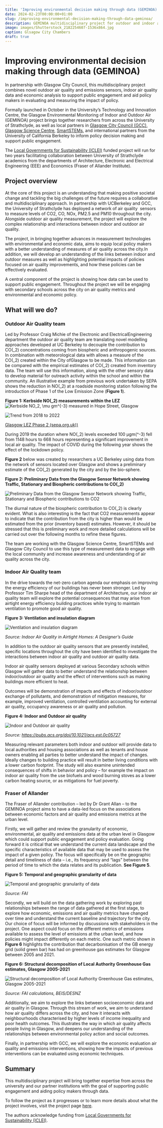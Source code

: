 ```yaml
---
title: 'Improving environmental decision making through data (GEMINOA)'
date: 2024-02-23T00:00:00+01:00
slug: /improving-environmental-decision-making-through-data-geminoa/
description: GEMINOA multidisciplinary project for outdoor and indoor air quality.
image: images/Shutterstock_2182254607-1536x864.jpg
caption: Glsagow City Chambers
draft: true
---
```


# Improving environmental decision making through data (GEMINOA)

In partnership with Glasgow City Council, this multidisciplinary project
combines novel outdoor air quality and emissions sensors, indoor air
quality data and economic analysis to support public engagement and aid
policy makers in evaluating and measuring the impact of policy.

Formally launched in October in the University’s Technology and Innovation Centre, the Glasgow Environmental Monitoring of Indoor and Outdoor Air (GEMINOA) project brings together researchers from across the University of Strathclyde, as well as local partners in [Glasgow City Council (GCC)](https://www.glasgow.gov.uk), [Glasgow Science Centre](https://www.glasgowsciencecentre.org/), [SmartSTEMs](https://smartstems.org/), and international partners from the University of California Berkeley to inform policy decision making and support public engagement.

The [Local Governments for Sustainability (ICLEI)](https://iclei.org/) funded project will run for two years facilitating collaboration between University of Strathclyde academics from the departments of Architecture, Electronic and Electrical Engineering (EEE) and Economics (Fraser of Allander Institute).

## Project overview

At the core of this project is an understanding that making positive societal change and tackling the big challenges of the future requires a collaborative and multidisciplinary approach. In partnership with UCBerkeley and GCC, the University of Strathclyde has deployed a network of air quality  sensors to measure levels of CO2, CO, NOx, PM2.5 and PM10 throughout the city. Alongside outdoor air quality measurement, the project will explore the complex relationship and interactions between indoor and outdoor air quality.

The project, in bringing together advances in measurement technologies with environmental and economic data, aims to equip local policy makers with a better understanding of measures of air quality across the city.In addition, we will develop an understanding of the links between indoor and outdoor measures as well as highlighting potential impacts of policies focused on air quality improvements, and how these policies can be effectively evaluated.

A central component of the project is showing how data can be used to support public engagement. Throughout the project we will be engaging with secondary schools across the city on air quality metrics and environmental and economic policy.

## What will we do?

### Outdoor Air Quality team

Led by Professor Craig Michie of the Electronic and ElectricalEngineering department the outdoor air quality team are translating novel modelling approaches developed at UC Berkeley to decouple the contribution to CO\(_2\) concentrations coming from biospheric and anthropogenic sources. In combination with meteorological data with allows a measure of the CO\(_2\) created within the City ofGlasgow to be made. This information can be compared with the empirical estimates of CO\(_2\) created from inventory data. The team will use this information, along with the other sensory data to develop material for outreach activity within the school and within the community. An illustrative example from previous work undertaken by SEPA shows the reduction in NO\(_2\) at a roadside monitoring station following the introduction of Phase 1 of the Low Emission Zone (**Figure 1**).

**Figure 1: Kerbside NO\(_2\) measurements within the LEZ**
![Kerbside NO_2, \mu gm^{-3} measured in Hope Street, Glasgow](images/Picture4.png "Kerbside NO, Hgm-3 measured in Hope Street, Glasgow")

![Trend from 2018 to 2022](images/F1-600x271.png)

[Glasgow LEZ Phase 2 (sepa.org.uk))](https://informatics.sepa.org.uk/GlasgowLezPhase2/)

During 2019 the duration where NO\(_2\) levels exceeded 100 μgm\(^-3\) fell from 1148 hours to 668 hours representing a significant improvement in local air quality. The impact of COVID during the following year shows the effect of the lockdown policy.

**Figure 2** below was created by researchers a UC Berkeley using data from the network of sensors located over Glasgow and shows a preliminary estimate of the CO\(_2\) generated by the city and by the bio-sphere.

**Figure 2: Preliminary Data from the Glasgow Sensor Network showing Traffic, Stationary and Biospheric contributions to CO\(_2\)**

![Preliminary Data from the Glasgow Sensor Network showing Traffic, Stationary and Biospheric contributions to CO2](images/Picture3.png)

The diurnal nature of the biospheric contribution to CO\(_2\) is clearly evident. What is also interesting is the fact that CO2 measurements appear to indicate that the contribution from the city is higher than would be estimated from the prior (inventory based) estimates. However, it should be stressed that this is preliminary work and more detailed calculations will be carried out over the following months to refine these figures.

The team are working with the Glasgow Science Centre, SmartSTEMs and Glasgow City Council to use this type of measurement data to engage with the local community and increase awareness and understanding of air quality across the city.

### Indoor Air Quality team

In the drive towards the net-zero carbon agenda our emphasis on improving the energy efficiency of our buildings has never been stronger. Led by Professor Tim Sharpe head of the department of Architecture, our indoor air quality team will explore the potential consequences that may arise from airtight energy efficiency building practices while trying to maintain ventilation to promote good air quality.

**Figure 3: Ventilation and insulation diagram**

![Ventilation and insulation diagram](images/Picture-22.png)

*Source: Indoor Air Quality in Airtight Homes:
A Designer’s Guide*

In addition to the outdoor air quality sensors that are presently installed, specific locations throughout the city have been identified to investigate the interactions between indoor air quality and outdoor air quality data.

Indoor air quality sensors deployed at various Secondary schools within Glasgow will gather data to better understand the relationship between indoor/outdoor air quality and the effect of interventions such as making buildings more efficient to heat.

Outcomes will be demonstration of impacts and effects of indoor/outdoor exchange of pollutants, and demonstration of mitigation measures, for example, improved ventilation, controlled ventilation accounting for external air quality, occupancy awareness or air quality and pollution.

**Figure 4: Indoor and Outdoor air quality**

![Indoor and Outdoor air quality](https://fraserofallander.org/wp-content/uploads/2024/01/images_medium_es0c05727_0002.png)

*Source:* *<https://pubs.acs.org/doi/10.1021/acs.est.0c05727>*

Measuring relevant parameters both indoor and outdoor will provide data to local authorities and housing associations as well as tenants and house owners enabling all parties to better understand the impact of changes. Ideally changes to building practice will result in better living conditions with a lower carbon footprint. The study will also examine unintended consequences of shifts in behavior and policy – for example the impact on indoor air quality from the use biofuels and wood burning stoves as a lower carbon heating source, or as mitigations for fuel poverty.

### Fraser of Allander

The Fraser of Allander contribution – led by Dr Grant Allan – to the GEMINOA project aims to have a data-led focus on the associations between economic factors and air quality and emissions metrics at the urban level.

Firstly, we will gather and review the granularity of economic, environmental, air quality and emissions data at the urban level in Glasgow which could support public engagement and policy evaluation. Going forward it is critical that we understand the current data landscape and the specific characteristics of available data that may be used to assess the impact of a given policy. The focus will specifically be on the geographic detail and timeliness of data – i.e., its frequency and “lags” between the period of time to which the data relates and its publication. **See Figure 5**.

**Figure 5: Temporal and geographic granularity of data**

![Temporal and geographic granularity of data](images/Picture1.png)

*Source: FAI*

Secondly, we will build on the data gathering work by exploring past relationships between the range of data gathered at the first stage, to explore how economic, emissions and air quality metrics have changed over time and understand the current baseline and trajectory for the city. Our choice of focus will be informed by discussions with stakeholders in the project. One aspect could focus on the different metrics of emissions available to assess the level of emissions at the urban level, and how policies might impact differently on each metric. One such metric shown in **Figure 6** highlights the contribution that decarbonisation of the GB energy grid (solid green bar) has had on greenhouse gas estimates for Glasgow between 2005 and 2021.

**Figure 6: Structural decomposition of Local Authority Greenhouse Gas
estimates, Glasgow 2005-2021**

![Structural decomposition of Local Authority Greenhouse Gas
estimates, Glasgow 2005-2021](https://fraserofallander.org/wp-content/uploads/2024/01/Glasgow-City-2048x1333.png )

*Source: FAI calculations, BEIS/DESNZ*

Additionally, we aim to explore the links between socioeconomic data and air quality in Glasgow. Through this stream of work, we aim to understand how air quality differs across the city, and how it interacts with neighbourhoods characterised by higher levels of income inequality and poor health outcomes. This illustrates the way in which air quality affects people living in Glasgow, and deepens our understanding of the relationships between environmental policy action and social outcomes.

Finally, in partnership with GCC, we will explore the economic evaluation air quality and emissions interventions, showing how the impacts of previous interventions can be evaluated using economic techniques.

## Summary

This multidisciplinary project will bring together expertise from across the university and our partner institutions with the goal of supporting public engagement and aiding policy makers through data.

To follow the project as it progresses or to learn more details about what the project involves, visit the project page [here](https://geminoa.strath.ai).

The authors acknowledge funding from [Local Governments for Sustainability (ICLEI)](https://iclei.org/).
